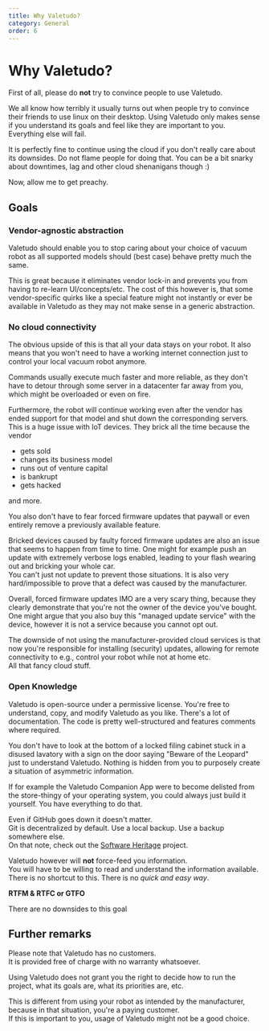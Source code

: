```yaml
---
title: Why Valetudo?
category: General
order: 6
---
```


# Why Valetudo?


First of all, please do **not** try to convince people to use Valetudo.

We all know how terribly it usually turns out when people try to convince their friends to use linux on their desktop.
Using Valetudo only makes sense if you understand its goals and feel like they are important to you. Everything else will fail.

It is perfectly fine to continue using the cloud if you don't really care about its downsides.
Do not flame people for doing that. You can be a bit snarky about downtimes, lag and other cloud shenanigans though :)

Now, allow me to get preachy.

## Goals

### Vendor-agnostic abstraction

Valetudo should enable you to stop caring about your choice of vacuum robot as all supported models should (best case) behave pretty much the same.

This is great because it eliminates vendor lock-in and prevents you from having to re-learn UI/concepts/etc. The cost of this however is,
that some vendor-specific quirks like a special feature might not instantly or ever be available in Valetudo as they may not make sense in a generic abstraction.

### No cloud connectivity

The obvious upside of this is that all your data stays on your robot.
It also means that you won't need to have a working internet connection just to control your local vacuum robot anymore.

Commands usually execute much faster and more reliable, as they don't have to detour through some server in a datacenter
far away from you, which might be overloaded or even on fire.


Furthermore, the robot will continue working even after the vendor has ended support for that model and shut down the
corresponding servers. This is a huge issue with IoT devices. They brick all the time because the vendor 
- gets sold
- changes its business model
- runs out of venture capital
- is bankrupt
- gets hacked

and more.

You also don't have to fear forced firmware updates that paywall or even entirely remove a previously available feature.

Bricked devices caused by faulty forced firmware updates are also an issue that seems to happen from time to time.
One might for example push an update with extremely verbose logs enabled, leading to your flash wearing out and bricking your whole car.<br/>
You can't just not update to prevent those situations. It is also very hard/impossible to prove that a defect was caused
by the manufacturer.


Overall, forced firmware updates IMO are a very scary thing, because they clearly demonstrate that you're not the owner
of the device you've bought. One might argue that you also buy this "managed update service" with the device, however
it is not a service because you cannot opt out.


The downside of not using the manufacturer-provided cloud services is that now you're responsible for installing (security)
updates, allowing for remote connectivity to e.g., control your robot while not at home etc.<br/>
All that fancy cloud stuff.


### Open Knowledge

Valetudo is open-source under a permissive license. You're free to understand, copy, and modify Valetudo as you like.
There's a lot of documentation. The code is pretty well-structured and features comments where required.


You don't have to look at the bottom of a locked filing cabinet stuck in a disused lavatory with a sign on the door saying
"Beware of the Leopard" just to understand Valetudo. Nothing is hidden from you to purposely create a situation
of asymmetric information.

If for example the Valetudo Companion App were to become delisted from the store-thingy of your operating system, you
could always just build it yourself. You have everything to do that.

Even if GitHub goes down it doesn't matter.<br/>
Git is decentralized by default. Use a local backup. Use a backup somewhere else.<br/>
On that note, check out the [Software Heritage](https://softwareheritage.org) project.



Valetudo however will **not** force-feed you information.<br/>
You will have to be willing to read and understand the information available.<br/>
There is no shortcut to this. There is no *quick and easy way*.

**RTFM & RTFC or GTFO**


There are no downsides to this goal


## Further remarks

Please note that Valetudo has no customers.<br/>
It is provided free of charge with no warranty whatsoever.

Using Valetudo does not grant you the right to decide how to run the project, what its goals are, what its priorities are, etc.

This is different from using your robot as intended by the manufacturer, because in that situation, you're a paying customer.<br/>
If this is important to you, usage of Valetudo might not be a good choice.
